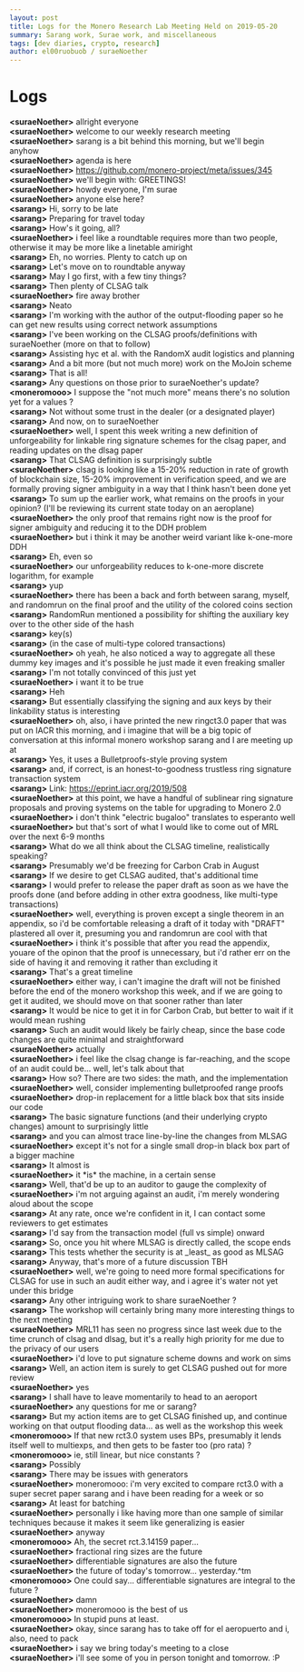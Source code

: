 ```yaml
---
layout: post
title: Logs for the Monero Research Lab Meeting Held on 2019-05-20
summary: Sarang work, Surae work, and miscellaneous
tags: [dev diaries, crypto, research]
author: el00ruobuob / suraeNoether
---
```


# Logs  

**\<suraeNoether>** allright everyone  
**\<suraeNoether>** welcome to our weekly research meeting  
**\<suraeNoether>** sarang is a bit behind this morning, but we'll begin anyhow  
**\<suraeNoether>** agenda is here  
**\<suraeNoether>** https://github.com/monero-project/meta/issues/345  
**\<suraeNoether>** we'll begin with: GREETINGS!  
**\<suraeNoether>** howdy everyone, I'm surae  
**\<suraeNoether>** anyone else here?  
**\<sarang>** Hi, sorry to be late  
**\<sarang>** Preparing for travel today  
**\<sarang>** How's it going, all?  
**\<suraeNoether>** i feel like a roundtable requires more than two people, otherwise it may be more like a linetable amiright  
**\<sarang>** Eh, no worries. Plenty to catch up on  
**\<sarang>** Let's move on to roundtable anyway  
**\<sarang>** May I go first, with a few tiny things?  
**\<sarang>** Then plenty of CLSAG talk  
**\<suraeNoether>** fire away brother  
**\<sarang>** Neato  
**\<sarang>** I'm working with the author of the output-flooding paper so he can get new results using correct network assumptions  
**\<sarang>** I've been working on the CLSAG proofs/definitions with suraeNoether (more on that to follow)  
**\<sarang>** Assisting hyc et al. with the RandomX audit logistics and planning  
**\<sarang>** And a bit more (but not much more) work on the MoJoin scheme  
**\<sarang>** That is all!  
**\<sarang>** Any questions on those prior to suraeNoether's update?  
**\<moneromooo>** I suppose the "not much more" means there's no solution yet for a values ?  
**\<sarang>** Not without some trust in the dealer (or a designated player)  
**\<sarang>** And now, on to suraeNoether   
**\<suraeNoether>** well, I spent this week writing a new definition of unforgeability for linkable ring signature schemes for the clsag paper, and reading updates on the dlsag paper  
**\<sarang>** That CLSAG definition is surprisingly subtle  
**\<suraeNoether>** clsag is looking like a 15-20% reduction in rate of growth of blockchain size, 15-20% improvement in verification speed, and we are formally proving signer ambiguity in a way that I think hasn't been done yet  
**\<sarang>** To sum up the earlier work, what remains on the proofs in your opinion? (I'll be reviewing its current state today on an aeroplane)  
**\<suraeNoether>** the only proof that remains right now is the proof for signer ambiguity and reducing it to the DDH problem  
**\<suraeNoether>** but i think it may be another weird variant like k-one-more DDH  
**\<sarang>** Eh, even so  
**\<suraeNoether>** our unforgeability reduces to k-one-more discrete logarithm, for example  
**\<sarang>** yup  
**\<suraeNoether>** there has been a back and forth between sarang, myself, and randomrun on the final proof and the utility of the colored coins section  
**\<sarang>** RandomRun mentioned a possibility for shifting the auxiliary key over to the other side of the hash  
**\<sarang>** key(s)  
**\<sarang>** (in the case of multi-type colored transactions)  
**\<suraeNoether>** oh yeah, he also noticed a way to aggregate all these dummy key images and it's possible he just made it even freaking smaller  
**\<sarang>** I'm not totally convinced of this just yet  
**\<suraeNoether>** i want it to be true  
**\<sarang>** Heh  
**\<sarang>** But essentially classifying the signing and aux keys by their linkability status is interesting  
**\<suraeNoether>** oh, also, i have printed the new ringct3.0 paper that was put on IACR this morning, and i imagine that will be a big topic of conversation at this informal monero workshop sarang and I are meeting up at  
**\<sarang>** Yes, it uses a Bulletproofs-style proving system  
**\<sarang>** and, if correct, is an honest-to-goodness trustless ring signature transaction system  
**\<sarang>** Link: https://eprint.iacr.org/2019/508  
**\<suraeNoether>** at this point, we have a handful of sublinear ring signature proposals and proving systems on the table for upgrading to Monero 2.0  
**\<suraeNoether>** i don't think "electric bugaloo" translates to esperanto well  
**\<suraeNoether>** but that's sort of what I would like to come out of MRL over the next 6-9 months  
**\<sarang>** What do we all think about the CLSAG timeline, realistically speaking?  
**\<sarang>** Presumably we'd be freezing for Carbon Crab in August  
**\<sarang>** If we desire to get CLSAG audited, that's additional time  
**\<sarang>** I would prefer to release the paper draft as soon as we have the proofs done (and before adding in other extra goodness, like multi-type transactions)  
**\<suraeNoether>** well, everything is proven except a single theorem in an appendix, so i'd be comfortable releasing a draft of it today with "DRAFT" plastered all over it, presuming you and randomrun are cool with that  
**\<suraeNoether>** i think it's possible that after you read the appendix, youare of the opinon that the proof is unnecessary, but i'd rather err on the side of having it and removing it rather than excluding it  
**\<sarang>** That's a great timeline  
**\<suraeNoether>** either way, i can't imagine the draft will not be finished before the end of the monero workshop this week, and if we are going to get it audited, we should move on that sooner rather than later  
**\<sarang>** It would be nice to get it in for Carbon Crab, but better to wait if it would mean rushing  
**\<sarang>** Such an audit would likely be fairly cheap, since the base code changes are quite minimal and straightforward  
**\<suraeNoether>** actually  
**\<suraeNoether>** i feel like the clsag change is far-reaching, and the scope of an audit could be... well, let's talk about that  
**\<sarang>** How so? There are two sides: the math, and the implementation  
**\<suraeNoether>** well, consider implementing bulletproofed range proofs  
**\<suraeNoether>** drop-in replacement for a little black box that sits inside our code  
**\<sarang>** The basic signature functions (and their underlying crypto changes) amount to surprisingly little  
**\<sarang>** and you can almost trace line-by-line the changes from MLSAG  
**\<suraeNoether>** except it's not for a single small drop-in black box part of a bigger machine  
**\<sarang>** It almost is  
**\<suraeNoether>** it \*is\* the machine, in a certain sense  
**\<sarang>** Well, that'd be up to an auditor to gauge the complexity of  
**\<suraeNoether>** i'm not arguing against an audit, i'm merely wondering aloud about the scope  
**\<sarang>** At any rate, once we're confident in it, I can contact some reviewers to get estimates  
**\<sarang>** I'd say from the transaction model (full vs simple) onward  
**\<sarang>** So, once you hit where MLSAG is directly called, the scope ends  
**\<sarang>** This tests whether the security is at \_least\_ as good as MLSAG  
**\<sarang>** Anyway, that's more of a future discussion TBH  
**\<suraeNoether>** well, we're going to need more formal specifications for CLSAG for use in such an audit either way, and i agree it's water not yet under this bridge  
**\<sarang>** Any other intriguing work to share suraeNoether ?  
**\<sarang>** The workshop will certainly bring many more interesting things to the next meeting  
**\<suraeNoether>** MRL11 has seen no progress since last week due to the time crunch of clsag and dlsag, but it's a really high priority for me due to the privacy of our users  
**\<suraeNoether>** i'd love to put signature scheme downs and work on sims  
**\<sarang>** Well, an action item is surely to get CLSAG pushed out for more review  
**\<suraeNoether>** yes  
**\<sarang>** I shall have to leave momentarily to head to an aeroport  
**\<suraeNoether>** any questions for me or sarang?  
**\<sarang>** But my action items are to get CLSAG finished up, and continue working on that output flooding data... as well as the workshop this week  
**\<moneromooo>** If that new rct3.0 system uses BPs, presumably it lends itself well to multiexps, and then gets to be faster too (pro rata) ?  
**\<moneromooo>** ie, still linear, but nice constants ?  
**\<sarang>** Possibly  
**\<sarang>** There may be issues with generators  
**\<suraeNoether>** moneromooo: i'm very excited to compare rct3.0 with a super secret paper sarang and i have been reading for a week or so  
**\<sarang>** At least for batching  
**\<suraeNoether>** personally i like having more than one sample of similar techniques because it makes it seem like generalizing is easier  
**\<suraeNoether>** anyway  
**\<moneromooo>** Ah, the secret rct.3.14159 paper...  
**\<suraeNoether>** fractional ring sizes are the future  
**\<suraeNoether>** differentiable signatures are also the future  
**\<suraeNoether>** the future of today's tomorrow... yesterday.^tm  
**\<moneromooo>** One could say... differentiable signatures are integral to the future ?  
**\<suraeNoether>** damn  
**\<suraeNoether>** moneromooo is the best of us  
**\<moneromooo>** In stupid puns at least.  
**\<suraeNoether>** okay, since sarang has to take off for el aeropuerto and i, also, need to pack  
**\<suraeNoether>** i say we bring today's meeting to a close  
**\<suraeNoether>** i'll see some of you in person tonight and tomorrow. :P  
